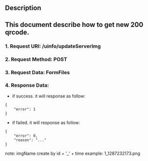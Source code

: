 
Description
-----------
This document describe how to get new 200 qrcode.
-------------
### 1. Request URI: /uinfo/updateServerImg
### 2. Request Method: POST
### 3. Request Data: FormFiles
### 4. Response Data:
* if success. it will response as follow:
```
{
    "error": 1
}
```
* if failed. it will response as follow:
```
{
	"error": 0,
	"reason": "..."
}
```


note:
imgName create by id + '_' + time
example: 1_1287232173.png
